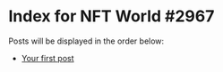 # Index for NFT World #2967
Posts will be displayed in the order below:

- [Your first post](./001-first.md)

